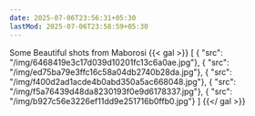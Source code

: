 ```yaml
---
date: 2025-07-06T23:56:31+05:30
lastMod: 2025-07-06T23:58:59+05:30
---
```


Some Beautiful shots from Maborosi
{{< gal >}}
[
{ "src": "/img/6468419e3c17d039d10201fc13c6a0ae.jpg"}, 
{ "src": "/img/ed75ba79e3ffc16c58a04db2740b28da.jpg"}, 
{ "src": "/img/f400d2ad1acde4b0abd350a5ac668048.jpg"}, 
{ "src": "/img/f5a76439d48da8230193f0e9d6178337.jpg"}, 
{ "src": "/img/b927c56e3226ef11dd9e251716b0ffb0.jpg"}
]
{{</ gal >}}
